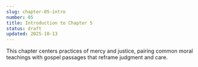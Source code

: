 ```yaml
---
slug: chapter-05-intro
number: 05
title: Introduction to Chapter 5
status: draft
updated: 2025-10-13
---
```


This chapter centers practices of mercy and justice, pairing common moral teachings with gospel passages that reframe judgment and care.
